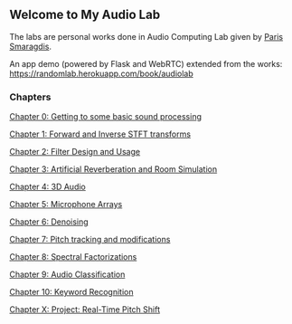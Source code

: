 ## Welcome to My Audio Lab

The labs are personal works done in Audio Computing Lab given by [Paris Smaragdis](https://paris.cs.illinois.edu/).

An app demo (powered by Flask and WebRTC) extended from the works: https://randomlab.herokuapp.com/book/audiolab

### Chapters

[Chapter 0: Getting to some basic sound processing](https://skyrandomlab.github.io/audiolab.github.io/Lab_0.html)

[Chapter 1: Forward and Inverse STFT transforms](https://skyrandomlab.github.io/audiolab.github.io/Lab_1.html)

[Chapter 2: Filter Design and Usage](https://skyrandomlab.github.io/audiolab.github.io/Lab_2.html)

[Chapter 3: Artificial Reverberation and Room Simulation](https://skyrandomlab.github.io/audiolab.github.io/Lab_3.html)

[Chapter 4: 3D Audio](https://skyrandomlab.github.io/audiolab.github.io/Lab_4.html)

[Chapter 5: Microphone Arrays](https://skyrandomlab.github.io/audiolab.github.io/Lab_5.html)

[Chapter 6: Denoising](https://skyrandomlab.github.io/audiolab.github.io/Lab_6.html)

[Chapter 7: Pitch tracking and modifications](https://skyrandomlab.github.io/audiolab.github.io/Lab_7.html)

[Chapter 8: Spectral Factorizations](https://skyrandomlab.github.io/audiolab.github.io/Lab_8.html)

[Chapter 9: Audio Classification](https://skyrandomlab.github.io/audiolab.github.io/Lab_9.html)

[Chapter 10: Keyword Recognition](https://skyrandomlab.github.io/audiolab.github.io/Lab_10.html)

[Chapter X: Project: Real-Time Pitch Shift](https://skyrandomlab.github.io/audiolab.github.io/Lab_X.html)

<!--
## Welcome to GitHub Pages

You can use the [editor on GitHub](https://github.com/skyrandomlab/audiolab.github.io/edit/gh-pages/index.md) to maintain and preview the content for your website in Markdown files.

Whenever you commit to this repository, GitHub Pages will run [Jekyll](https://jekyllrb.com/) to rebuild the pages in your site, from the content in your Markdown files.

### Markdown

Markdown is a lightweight and easy-to-use syntax for styling your writing. It includes conventions for

```markdown
Syntax highlighted code block

# Header 1
## Header 2
### Header 3

- Bulleted
- List

1. Numbered
2. List

**Bold** and _Italic_ and `Code` text

[Link](url) and ![Image](src)
```

For more details see [GitHub Flavored Markdown](https://guides.github.com/features/mastering-markdown/).

### Jekyll Themes

Your Pages site will use the layout and styles from the Jekyll theme you have selected in your [repository settings](https://github.com/skyrandomlab/audiolab.github.io/settings). The name of this theme is saved in the Jekyll `_config.yml` configuration file.

### Support or Contact

Having trouble with Pages? Check out our [documentation](https://docs.github.com/categories/github-pages-basics/) or [contact support](https://github.com/contact) and we’ll help you sort it out.
-->
